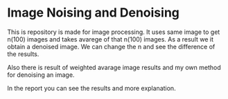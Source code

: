 # Image Noising and Denoising
This is repository is made for image processing.
It uses same image to get n(100) images and takes avarege of  that n(100) images. 
As a result we it obtain a denoised image.
We can change the n and see the difference of the results.

Also there is result of weighted avarage image results and my own method for denoising an image.

In the report you can see the results and more explanation.
